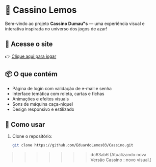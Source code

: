 # 🎰 Cassino Lemos

Bem-vindo ao projeto **Cassino Dumau"s** — uma experiência visual e interativa inspirada no universo dos jogos de azar!

## 🔗 Acesse o site

👉 [Clique aqui para jogar](https://eduardolemos03.github.io/Cassino/)

## 📦 O que contém

- Página de login com validação de e-mail e senha
- Interface temática com roleta, cartas e fichas
- Animações e efeitos visuais
- Sons de máquina caça-níquel
- Design responsivo e estilizado

## 🚀 Como usar

1. Clone o repositório:
   ```bash
   git clone https://github.com/EduardoLemos03/Cassino.git
>>>>>>> dc83ab6 (Atualizando nova Versão Cassino : novo visual.)
